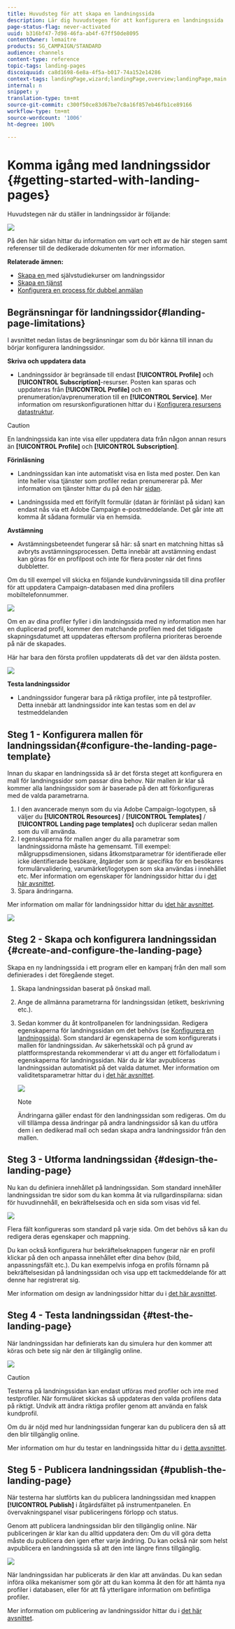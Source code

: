```yaml
---
title: Huvudsteg för att skapa en landningssida
description: Lär dig huvudstegen för att konfigurera en landningssida
page-status-flag: never-activated
uuid: b316bf47-7d98-46fa-ab4f-67ff50de8095
contentOwner: lemaitre
products: SG_CAMPAIGN/STANDARD
audience: channels
content-type: reference
topic-tags: landing-pages
discoiquuid: ca8d1698-6e8a-4f5a-b017-74a152e14286
context-tags: landingPage,wizard;landingPage,overview;landingPage,main
internal: n
snippet: y
translation-type: tm+mt
source-git-commit: c300f50ce83d67be7c8a16f857eb46fb1ce89166
workflow-type: tm+mt
source-wordcount: '1006'
ht-degree: 100%

---
```



# Komma igång med landningssidor {#getting-started-with-landing-pages}

Huvudstegen när du ställer in landningssidor är följande:

![](assets/lp_steps.png)

På den här sidan hittar du information om vart och ett av de här stegen samt referenser till de dedikerade dokumenten för mer information.

**Relaterade ämnen:**

* [Skapa en ](https://docs.adobe.com/content/help/sv-SE/campaign-standard-learn/tutorials/communication-channels/landing-pages/landing-page-create-and-edit.html) med självstudiekurser om landningssidor
* [Skapa en tjänst](../../audiences/using/creating-a-service.md)
* [Konfigurera en process för dubbel anmälan](setting-up-a-double-opt-in-process.md)

## Begränsningar för landningssidor{#landing-page-limitations}

I avsnittet nedan listas de begränsningar som du bör känna till innan du börjar konfigurera landningssidor.

**Skriva och uppdatera data**

* Landningssidor är begränsade till endast **[!UICONTROL Profile]** och **[!UICONTROL Subscription]**-resurser.  Posten kan sparas och uppdateras från **[!UICONTROL Profile]** och en prenumeration/avprenumeration till en **[!UICONTROL Service]**.
Mer information om resurskonfigurationen hittar du i [Konfigurera resursens datastruktur](../../developing/using/configuring-the-resource-s-data-structure.md).

>[!CAUTION]
>
>En landningssida kan inte visa eller uppdatera data från någon annan resurs än **[!UICONTROL Profile]** och **[!UICONTROL Subscription]**.

**Förinläsning**

* Landningssidan kan inte automatiskt visa en lista med poster. Den kan inte heller visa tjänster som profiler redan prenumererar på.  Mer information om tjänster hittar du på den här [sidan](../../audiences/using/creating-a-service.md).

* Landningssida med ett förifyllt formulär (datan är förinläst på sidan) kan endast nås via ett Adobe Campaign e-postmeddelande. Det går inte att komma åt sådana formulär via en hemsida.

**Avstämning**

* Avstämningsbeteendet fungerar så här: så snart en matchning hittas så avbryts avstämningsprocessen.    Detta innebär att avstämning endast kan göras för en profilpost och inte för flera poster när det finns dubbletter.

Om du till exempel vill skicka en följande kundvärvningssida till dina profiler för att uppdatera Campaign-databasen med dina profilers mobiltelefonnummer.

![](assets/landing_page_limitation_1.png)

Om en av dina profiler fyller i din landningssida med ny information men har en duplicerad profil, kommer den matchande profilen med det tidigaste skapningsdatumet att uppdateras eftersom profilerna prioriteras beroende på när de skapades.

Här har bara den första profilen uppdaterats då det var den äldsta posten.

![](assets/landing_page_limitation_2.png)

**Testa landningssidor**

* Landningssidor fungerar bara på riktiga profiler, inte på testprofiler. Detta innebär att landningssidor inte kan testas som en del av testmeddelanden

## Steg 1 - Konfigurera mallen för landningssidan{#configure-the-landing-page-template}

Innan du skapar en landningssida så är det första steget att konfigurera en mall för landningssidor som passar dina behov.  När mallen är klar så kommer alla landningssidor som är baserade på den att förkonfigureras med de valda parametrarna.

1. I den avancerade menyn som du via Adobe Campaign-logotypen, så väljer du **[!UICONTROL Resources]** / **[!UICONTROL Templates]** / **[!UICONTROL Landing page templates]** och duplicerar sedan mallen som du vill använda.
1. I egenskaperna för mallen anger du alla parametrar som landningssidorna måste ha gemensamt.    Till exempel: målgruppsdimensionen, sidans åtkomstparametrar för identifierade eller icke identifierade besökare, åtgärder som är specifika för en besökares formulärvalidering, varumärket/logotypen som ska användas i innehållet etc.        Mer information om egenskaper för landningssidor hittar du i [det här avsnittet](../../channels/using/configuring-landing-page.md).
1. Spara ändringarna.

Mer information om mallar för landningssidor hittar du i[det här avsnittet](../../channels/using/getting-started-with-landing-pages.md).

![](assets/lp-steps1.png)

## Steg 2 - Skapa och konfigurera landningssidan {#create-and-configure-the-landing-page}

Skapa en ny landningssida i ett program eller en kampanj från den mall som definierades i det föregående steget.

1. Skapa landningssidan baserat på önskad mall.
1. Ange de allmänna parametrarna för landningssidan (etikett, beskrivning etc.).
1. Sedan kommer du åt kontrollpanelen för landningssidan.    Redigera egenskaperna för landningssidan om det behövs (se [Konfigurera en landningssida](../../channels/using/configuring-landing-page.md)).    Som standard är egenskaperna de som konfigurerats i mallen för landningssidan.
Av säkerhetsskäl och på grund av plattformsprestanda rekommenderar vi att du anger ett förfallodatum i egenskaperna för landningssidan.        När du är klar avpubliceras landningssidan automatiskt på det valda datumet.        Mer information om validitetsparametrar hittar du i [det här avsnittet](../../channels/using/testing-publishing-landing-page.md#setting-up-validity-parameters).

   ![](assets/lp-steps3.png)

   >[!NOTE]
   >
   >Ändringarna gäller endast för den landningssidan som redigeras.  Om du vill tillämpa dessa ändringar på andra landningssidor så kan du utföra dem i en dedikerad mall och sedan skapa andra landningssidor från den mallen.

## Steg 3 - Utforma landningssidan {#design-the-landing-page}

Nu kan du definiera innehållet på landningssidan.  Som standard innehåller landningssidan tre sidor som du kan komma åt via rullgardinspilarna: sidan för huvudinnehåll, en bekräftelsesida och en sida som visas vid fel.

![](assets/lp-steps4.png)

Flera fält konfigureras som standard på varje sida.    Om det behövs så kan du redigera deras egenskaper och mappning.

Du kan också konfigurera hur bekräftelseknappen fungerar när en profil klickar på den och anpassa innehållet efter dina behov (bild, anpassningsfält etc.).  Du kan exempelvis infoga en profils förnamn på bekräftelsesidan på landningssidan och visa upp ett tackmeddelande för att denne har registrerat sig.

Mer information om design av landningssidor hittar du i [det här avsnittet](../../channels/using/designing-a-landing-page.md).

## Steg 4 - Testa landningssidan {#test-the-landing-page}

När landningssidan har definierats kan du simulera hur den kommer att köras och bete sig när den är tillgänglig online.

![](assets/lp-steps5.png)

>[!CAUTION]
>
>Testerna på landningssidan kan endast utföras med profiler och inte med testprofiler.    När formuläret skickas så uppdateras den valda profilens data på riktigt.  Undvik att ändra riktiga profiler genom att använda en falsk kundprofil.

Om du är nöjd med hur landningssidan fungerar kan du publicera den så att den blir tillgänglig online.

Mer information om hur du testar en landningssida hittar du i [detta avsnittet](../../channels/using/testing-publishing-landing-page.md#testing-the-landing-page-).

## Steg 5 - Publicera landningssidan {#publish-the-landing-page}

När testerna har slutförts kan du publicera landningssidan med knappen **[!UICONTROL Publish]** i åtgärdsfältet på instrumentpanelen.    En övervakningspanel visar publiceringens förlopp och status.

Genom att publicera landningssidan blir den tillgänglig online.    När publiceringen är klar kan du alltid uppdatera den: Om du vill göra detta måste du publicera den igen efter varje ändring.        Du kan också när som helst avpublicera en landningssida så att den inte längre finns tillgänglig.

![](assets/lp-steps6.png)

När landningssidan har publicerats är den klar att användas.    Du kan sedan införa olika mekanismer som gör att du kan komma åt den för att hämta nya profiler i databasen, eller för att få ytterligare information om befintliga profiler.

Mer information om publicering av landningssidor hittar du i [det här avsnittet](../../channels/using/testing-publishing-landing-page.md#publishing-a-landing-page).
